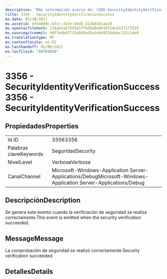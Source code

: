 ```yaml
---
description: 'Más información acerca de: 3356-SecurityIdentityVerificationSuccess'
title: 3356 - SecurityIdentityVerificationSuccess
ms.date: 03/30/2017
ms.assetid: 4fb4899c-bfcc-437e-b4d5-313b83b1ae29
ms.openlocfilehash: 134ab2ab754561f76d5d0e803072dc8337277933
ms.sourcegitcommit: ddf7edb67715a5b9a45e3dd44536dabc153c1de0
ms.translationtype: MT
ms.contentlocale: es-ES
ms.lasthandoff: 02/06/2021
ms.locfileid: "99781030"
---
```

# <a name="3356---securityidentityverificationsuccess"></a><span data-ttu-id="f84a3-103">3356 - SecurityIdentityVerificationSuccess</span><span class="sxs-lookup"><span data-stu-id="f84a3-103">3356 - SecurityIdentityVerificationSuccess</span></span>

## <a name="properties"></a><span data-ttu-id="f84a3-104">Propiedades</span><span class="sxs-lookup"><span data-stu-id="f84a3-104">Properties</span></span>  
  
|||  
|-|-|  
|<span data-ttu-id="f84a3-105">Id.</span><span class="sxs-lookup"><span data-stu-id="f84a3-105">ID</span></span>|<span data-ttu-id="f84a3-106">3356</span><span class="sxs-lookup"><span data-stu-id="f84a3-106">3356</span></span>|  
|<span data-ttu-id="f84a3-107">Palabras clave</span><span class="sxs-lookup"><span data-stu-id="f84a3-107">Keywords</span></span>|<span data-ttu-id="f84a3-108">Seguridad</span><span class="sxs-lookup"><span data-stu-id="f84a3-108">Security</span></span>|  
|<span data-ttu-id="f84a3-109">Nivel</span><span class="sxs-lookup"><span data-stu-id="f84a3-109">Level</span></span>|<span data-ttu-id="f84a3-110">Verbose</span><span class="sxs-lookup"><span data-stu-id="f84a3-110">Verbose</span></span>|  
|<span data-ttu-id="f84a3-111">Canal</span><span class="sxs-lookup"><span data-stu-id="f84a3-111">Channel</span></span>|<span data-ttu-id="f84a3-112">Microsoft-Windows-Application Server-Applications/Debug</span><span class="sxs-lookup"><span data-stu-id="f84a3-112">Microsoft-Windows-Application Server-Applications/Debug</span></span>|  
  
## <a name="description"></a><span data-ttu-id="f84a3-113">Descripción</span><span class="sxs-lookup"><span data-stu-id="f84a3-113">Description</span></span>  

 <span data-ttu-id="f84a3-114">Se genera este evento cuando la verificación de seguridad se realiza correctamente.</span><span class="sxs-lookup"><span data-stu-id="f84a3-114">This event is emitted when the security verification succeeded.</span></span>  
  
## <a name="message"></a><span data-ttu-id="f84a3-115">Message</span><span class="sxs-lookup"><span data-stu-id="f84a3-115">Message</span></span>  

 <span data-ttu-id="f84a3-116">La comprobación de seguridad se realizó correctamente.</span><span class="sxs-lookup"><span data-stu-id="f84a3-116">Security verification succeeded.</span></span>  
  
## <a name="details"></a><span data-ttu-id="f84a3-117">Detalles</span><span class="sxs-lookup"><span data-stu-id="f84a3-117">Details</span></span>
